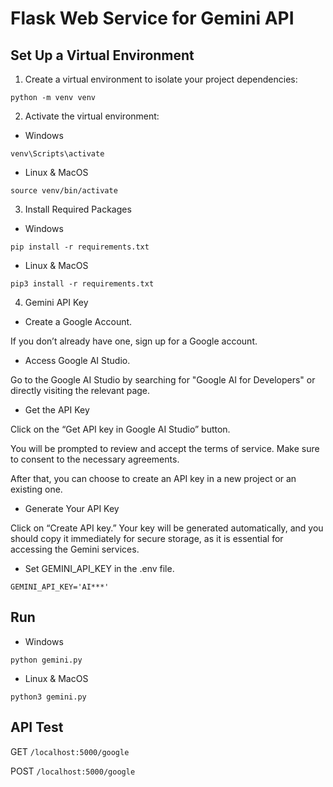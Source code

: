 # Flask Web Service for Gemini API

## Set Up a Virtual Environment

1.	Create a virtual environment to isolate your project dependencies:

`python -m venv venv`

2.	Activate the virtual environment:

- Windows

`venv\Scripts\activate`

- Linux & MacOS

`source venv/bin/activate`

3. Install Required Packages

- Windows

`pip install -r requirements.txt`

- Linux & MacOS

`pip3 install -r requirements.txt`

4. Gemini API Key

- Create a Google Account.

If you don’t already have one, sign up for a Google account.

- Access Google AI Studio.

Go to the Google AI Studio by searching for "Google AI for Developers" or directly visiting the relevant page.

- Get the API Key

Click on the “Get API key in Google AI Studio” button.

You will be prompted to review and accept the terms of service. Make sure to consent to the necessary agreements.

After that, you can choose to create an API key in a new project or an existing one.

- Generate Your API Key

Click on “Create API key.” Your key will be generated automatically, and you should copy it immediately for secure storage, as it is essential for accessing the Gemini services.

- Set GEMINI_API_KEY in the .env file.

`GEMINI_API_KEY='AI***'`

## Run

- Windows

`python gemini.py`

- Linux & MacOS

`python3 gemini.py`

## API Test

GET `/localhost:5000/google`

POST `/localhost:5000/google`

